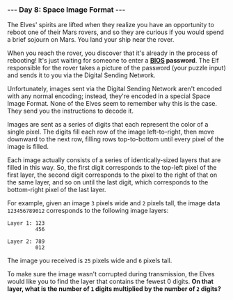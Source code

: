 ### --- Day 8: Space Image Format ---

The Elves' spirits are lifted when they realize you have an opportunity to
reboot one of their Mars rovers, and so they are curious if you would spend
a brief sojourn on Mars. You land your ship near the rover.

When you reach the rover, you discover that it's already in the process of
rebooting! It's just waiting for someone to enter a **[BIOS](https://en.wikipedia.org/wiki/BIOS) password**. The Elf
responsible for the rover takes a picture of the password (your puzzle
input) and sends it to you via the Digital Sending Network.

Unfortunately, images sent via the Digital Sending Network aren't encoded
with any normal encoding; instead, they're encoded in a special Space Image
Format. None of the Elves seem to remember why this is the case. They send
you the instructions to decode it.

Images are sent as a series of digits that each represent the color of a
single pixel. The digits fill each row of the image left-to-right, then
move downward to the next row, filling rows top-to-bottom until every pixel
of the image is filled.

Each image actually consists of a series of identically-sized layers that
are filled in this way. So, the first digit corresponds to the top-left
pixel of the first layer, the second digit corresponds to the pixel to the
right of that on the same layer, and so on until the last digit, which
corresponds to the bottom-right pixel of the last layer.

For example, given an image `3` pixels wide and `2` pixels tall, the image data
`123456789012` corresponds to the following image layers:
```
Layer 1: 123
         456

Layer 2: 789
         012
```
The image you received is `25` pixels wide and `6` pixels tall.

To make sure the image wasn't corrupted during transmission, the Elves
would like you to find the layer that contains the fewest 0 digits. **On that
layer, what is the number of `1` digits multiplied by the number of `2` digits?**
